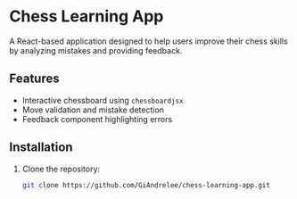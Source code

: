 # Chess Learning App

A React-based application designed to help users improve their chess skills by analyzing mistakes and providing feedback.

## Features

- Interactive chessboard using `chessboardjsx`
- Move validation and mistake detection
- Feedback component highlighting errors

## Installation

1. Clone the repository:
   ```bash
   git clone https://github.com/GiAndrelee/chess-learning-app.git
